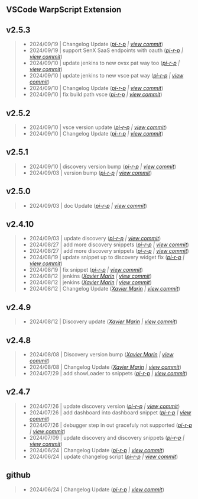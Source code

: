 VSCode WarpScript Extension
---

## v2.5.3

> +  2024/09/19  | Changelog Update  (*[pi-r-p](pierre.papin@senx.io) | [view commit](https://github.com/senx/VSCode-WarpScriptLanguage/commit/71a0e018b39a07578219dd349c41081fa4343408)*)
> +  2024/09/19  | support SenX SaaS endpoints with oauth  (*[pi-r-p](pierre.papin@senx.io) | [view commit](https://github.com/senx/VSCode-WarpScriptLanguage/commit/b80635e0b0410423f8c6ba6204fb7ee80bcb996e)*)
> +  2024/09/10  | update jenkins to new ovsx pat way too  (*[pi-r-p](pierre.papin@senx.io) | [view commit](https://github.com/senx/VSCode-WarpScriptLanguage/commit/72a441cbacd3bec3043798c885fa03a0d84f3afa)*)
> +  2024/09/10  | update jenkins to new vsce pat way  (*[pi-r-p](pierre.papin@senx.io) | [view commit](https://github.com/senx/VSCode-WarpScriptLanguage/commit/fb2b352fcc3a4da8a16039267a49add4ccdd5bbb)*)
> +  2024/09/10  | Changelog Update  (*[pi-r-p](pierre.papin@senx.io) | [view commit](https://github.com/senx/VSCode-WarpScriptLanguage/commit/8b6bfe78032dbf97aefe4f0007aea3fc09416d83)*)
> +  2024/09/10  | fix build path vsce  (*[pi-r-p](pierre.papin@senx.io) | [view commit](https://github.com/senx/VSCode-WarpScriptLanguage/commit/3a2c2a09fa17114dd4f4e56c09e9a93fe757b48a)*)

## v2.5.2

> +  2024/09/10  | vsce version update  (*[pi-r-p](pierre.papin@senx.io) | [view commit](https://github.com/senx/VSCode-WarpScriptLanguage/commit/f3a37f6206f8b5f6fc647f72431b44021c466f99)*)
> +  2024/09/10  | Changelog Update  (*[pi-r-p](pierre.papin@senx.io) | [view commit](https://github.com/senx/VSCode-WarpScriptLanguage/commit/0678401c6ece02e239fde31a5e84101a567f12a1)*)

## v2.5.1

> +  2024/09/10  | discovery version bump  (*[pi-r-p](pierre.papin@senx.io) | [view commit](https://github.com/senx/VSCode-WarpScriptLanguage/commit/0e3d1351ca8933295566c7c6e00442b9065cdecc)*)
> +  2024/09/03  | version bump  (*[pi-r-p](pierre.papin@senx.io) | [view commit](https://github.com/senx/VSCode-WarpScriptLanguage/commit/e8653dc5dc966184f35f5338ecb20ef9f52df30f)*)

## v2.5.0

> +  2024/09/03  | doc Update  (*[pi-r-p](pierre.papin@senx.io) | [view commit](https://github.com/senx/VSCode-WarpScriptLanguage/commit/88d2e69d07ea354e7b258a7a5c194f3fe9b3e158)*)

## v2.4.10

> +  2024/09/03  | update discovery  (*[pi-r-p](pierre.papin@senx.io) | [view commit](https://github.com/senx/VSCode-WarpScriptLanguage/commit/35b20196fcfecc49a8274ee640446e4b1061d596)*)
> +  2024/08/27  | add more discovery snippets  (*[pi-r-p](pierre.papin@senx.io) | [view commit](https://github.com/senx/VSCode-WarpScriptLanguage/commit/a589d789e7ad72c9a286c8458cf107649cc3afd6)*)
> +  2024/08/27  | add more discovery snippets  (*[pi-r-p](pierre.papin@senx.io) | [view commit](https://github.com/senx/VSCode-WarpScriptLanguage/commit/bd1f854dc7336c37a865d3d684725e35685c3d18)*)
> +  2024/08/19  | update snippet up to discovery widget fix  (*[pi-r-p](pierre.papin@senx.io) | [view commit](https://github.com/senx/VSCode-WarpScriptLanguage/commit/98df233ce50c656063bd4dfc45fb908606b7c322)*)
> +  2024/08/19  | fix snippet  (*[pi-r-p](pierre.papin@senx.io) | [view commit](https://github.com/senx/VSCode-WarpScriptLanguage/commit/e97dce9c3bbe16b76c54222deaf461b63508d9f8)*)
> +  2024/08/12  | jenkins  (*[Xavier Marin](xavier.marin@senx.io) | [view commit](https://github.com/senx/VSCode-WarpScriptLanguage/commit/a8d65ff4b943539c4ca734c76dc76c297abff613)*)
> +  2024/08/12  | jenkins  (*[Xavier Marin](xavier.marin@senx.io) | [view commit](https://github.com/senx/VSCode-WarpScriptLanguage/commit/82abac3d084b0b3a096eb38338d35b72091c53cb)*)
> +  2024/08/12  | Changelog Update  (*[Xavier Marin](xavier.marin@senx.io) | [view commit](https://github.com/senx/VSCode-WarpScriptLanguage/commit/77576fd0b990ce818a0a624a34b3bca73eeae6ad)*)

## v2.4.9

> +  2024/08/12  | Discovery update  (*[Xavier Marin](xavier.marin@senx.io) | [view commit](https://github.com/senx/VSCode-WarpScriptLanguage/commit/120cb5989a46191a311114e3ce101cb1414bf29a)*)

## v2.4.8

> +  2024/08/08  | Discovery version bump  (*[Xavier Marin](xavier.marin@senx.io) | [view commit](https://github.com/senx/VSCode-WarpScriptLanguage/commit/9a4dbf5ecb5318dc8b3111460991fe454638b83e)*)
> +  2024/08/08  | Changelog Update  (*[Xavier Marin](xavier.marin@senx.io) | [view commit](https://github.com/senx/VSCode-WarpScriptLanguage/commit/e86a7acd71645760486958d8eb2895a1d0dade9e)*)
> +  2024/07/29  | add showLoader to snippets  (*[pi-r-p](pierre.papin@senx.io) | [view commit](https://github.com/senx/VSCode-WarpScriptLanguage/commit/6dc5dc28df016e5fe0f4d205eaf64056d533bcce)*)

## v2.4.7

> +  2024/07/26  | update discovery version  (*[pi-r-p](pierre.papin@senx.io) | [view commit](https://github.com/senx/VSCode-WarpScriptLanguage/commit/8706cc97107449826f90ebf2963af4bc2ddf6ece)*)
> +  2024/07/26  | add dashboard into dashboard snippet  (*[pi-r-p](pierre.papin@senx.io) | [view commit](https://github.com/senx/VSCode-WarpScriptLanguage/commit/e5a59b4f135eadff3ae4c3e04dcf2d3bcec5d9db)*)
> +  2024/07/26  | debugger step in out gracefuly not supported  (*[pi-r-p](pierre.papin@senx.io) | [view commit](https://github.com/senx/VSCode-WarpScriptLanguage/commit/6aece8b004abdd287fbc86f3b0bfc4b96df3e0a4)*)
> +  2024/07/09  | update discovery and discovery snippets  (*[pi-r-p](pierre.papin@senx.io) | [view commit](https://github.com/senx/VSCode-WarpScriptLanguage/commit/6d8c44c08f7770752eaf1c3b9ea4440ee9cdc700)*)
> +  2024/06/24  | Changelog Update  (*[pi-r-p](pierre.papin@senx.io) | [view commit](https://github.com/senx/VSCode-WarpScriptLanguage/commit/a4316430c33c7a747517be23c1a0852c48fb4ad5)*)
> +  2024/06/24  | update changelog script  (*[pi-r-p](pierre.papin@senx.io) | [view commit](https://github.com/senx/VSCode-WarpScriptLanguage/commit/6e5179185244a092325a22e7a1e8f256b402d70e)*)

## github

> +  2024/06/24  | Changelog Update  (*[pi-r-p](pierre.papin@senx.io) | [view commit](https://github.com/senx/VSCode-WarpScriptLanguage/commit/248219c55f7e1d219c1e36f7d1d3f10d1c907afd)*)


